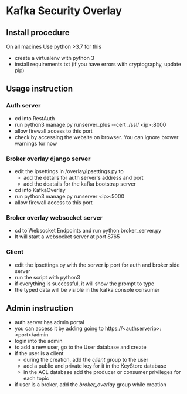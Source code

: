 # Kafka Security Overlay

## Install procedure
On all macines
Use python >3.7 for this
  * create a virtualenv with python 3
  * install requirements.txt (if you have errors with cryptography, update pip)

## Usage instruction

### Auth server
  * cd into RestAuth
  * run python3 manage.py runserver_plus --cert ./ssl/ \<ip\>:8000
  * allow firewall access to this port
  * check by accessing the website on browser. You can ignore brower warnings for now
  
### Broker overlay django server
  * edit the ipsettings in /overlay/ipsettings.py to 
    * add the details for auth server's address and port
    * add the deatails for the kafka bootstrap server
  * cd into KafkaOverlay
  * run python3 manage.py runserver \<ip\>:5000
  * allow firewall access to this port
  
### Broker overlay websocket server

- cd to Websocket Endpoints and run python broker_server.py
- It will start a websocket server at port 8765
  
  
### Client
   
  * edit the ipsettings.py with the server ip port for auth and broker side server
  * run the script with python3
  * if everything is successful, it will show the prompt to type
  * the typed data will be visible in the kafka console consumer
  
  
## Admin instruction
  
  * auth server has admin portal
  * you can access it by adding going to https://<authserverip\>:\<port\>/admin
  * login into the admin
  * to add a new user, go to the User database and create
  * if the user is a client
    * during the creation, add the *client* group to the user
    * add a public and private key for it in the KeyStore database
    * in the ACL database add the producer or consumer privileges for each topic
  * if user is a broker, add the *broker_overlay* group while creation
  
  
  

